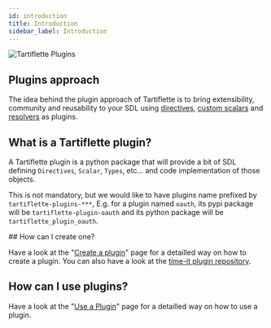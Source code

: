 ```yaml
---
id: introduction
title: Introduction
sidebar_label: Introduction
---
```


![Tartiflette Plugins](/docs/assets/tartiflette-plugin.png)

## Plugins approach

The idea behind the plugin approach of Tartiflette is to bring extensibility, community and reusability to your SDL using [directives](/docs/api/directive), [custom scalars](/docs/api/scalar) and [resolvers](/docs/api/resolver) as plugins.

## What is a Tartiflette plugin?

A Tartiflette plugin is a python package that will provide a bit of SDL defining `Directives`, `Scalar`, `Types`, etc... and code implementation of those objects.

This is not mandatory, but we would like to have plugins name prefixed by `tartiflette-plugins-***`, E.g. for a plugin named `oauth`, its pypi package will be `tartiflette-plugin-oauth` and its python package will be `tartiflette_plugin_oauth`.

## How can I create one?

Have a look at the "[Create a plugin](/docs/plugins/create-a-plugin)" page for a detailled way on how to create a plugin.
You can also have a look at the [time-it plugin repository](https://github.com/tartiflette/tartiflette-plugin-time-it).

## How can I use plugins?

Have a look at the "[Use a Plugin](/docs/plugins/use-a-plugin)" page for a detailled way on how to use a plugin.
